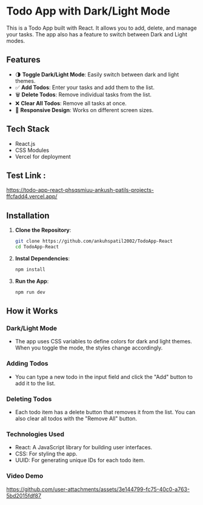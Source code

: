 # Todo App with Dark/Light Mode

This is a Todo App built with React. It allows you to add, delete, and manage your tasks. The app also has a feature to switch between Dark and Light modes.

## Features
- 🌗 **Toggle Dark/Light Mode**: Easily switch between dark and light themes.
- ✅ **Add Todos**: Enter your tasks and add them to the list.
- 🗑️ **Delete Todos**: Remove individual tasks from the list.
- ❌ **Clear All Todos**: Remove all tasks at once.
- 📱 **Responsive Design**: Works on different screen sizes.

## Tech Stack

- React.js
- CSS Modules
- Vercel for deployment

## Test Link : 

https://todo-app-react-phsqsmiuu-ankush-patils-projects-ffcfadd4.vercel.app/

## Installation

1. **Clone the Repository**:
   ```bash
   git clone https://github.com/ankuhspatil2002/TodoApp-React
   cd TodoApp-React
2. **Instal Dependencies**:
    ```bash
    npm install

3. **Run the App**:
    ```bash
    npm run dev

## How it Works


### Dark/Light Mode
- The app uses CSS variables to define colors for dark and light themes. When you toggle the mode, the styles change accordingly.

### Adding Todos
- You can type a new todo in the input field and click the "Add" button to add it to the list.

### Deleting Todos
- Each todo item has a delete button that removes it from the list. You can also clear all todos with the "Remove All" button.

### Technologies Used
- React: A JavaScript library for building user interfaces.
- CSS: For styling the app.
- UUID: For generating unique IDs for each todo item.

###  Video Demo 


https://github.com/user-attachments/assets/3e144799-fc75-40c0-a763-5bd2015fdf87



